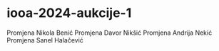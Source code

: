 # iooa-2024-aukcije-1

Promjena Nikola Benić
Promjena Davor Nikšić
Promjena Andrija Nekić
Promjena Sanel Halačević